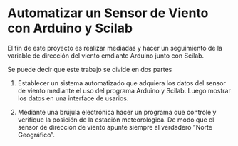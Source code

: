 # Automatizar un Sensor de Viento con Arduino y Scilab

El fin de este proyecto es realizar mediadas y hacer un seguimiento de la variable de dirección
del viento emdiante Arduino junto con Scilab.

Se puede decir que este trabajo se divide en dos partes

1. Establecer un sistema automatizado que adquiera los datos del sensor de viento
mediante el uso del programa Arduino y Scilab. Luego mostrar los datos en una interface de usarios.

2. Mediante una brújula electrónica hacer un programa que controle y verifique la
posición de la estación meteorológica. De modo que el sensor de dirección de viento
apunte siempre al verdadero ”Norte  Geográfico”.